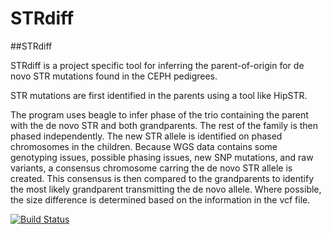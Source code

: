 # STRdiff

##STRdiff

STRdiff is a project specific tool for inferring the parent-of-origin
for de novo STR mutations found in the CEPH pedigrees.

STR mutations are first identified in the parents using a tool
like HipSTR.

The program uses beagle to infer phase of the trio containing
the parent with the de novo STR and both grandparents.  The
rest of the family is then phased independently.  The new
STR allele is identified on phased chromosomes in the
children.  Because WGS data contains some genotyping issues,
possible phasing issues, new SNP mutations, and raw variants,
a consensus chromosome carring the de novo STR allele is created.
This consensus is then compared to the grandparents to identify
the most likely grandparent transmitting the de novo allele.
Where possible, the size difference is determined based on the
information in the vcf file.


[![Build Status](https://travis-ci.com/scott.watkins@genetics.utah.edu/STRdiff.jl.svg?branch=master)](https://travis-ci.com/scott.watkins@genetics.utah.edu/STRdiff.jl)
